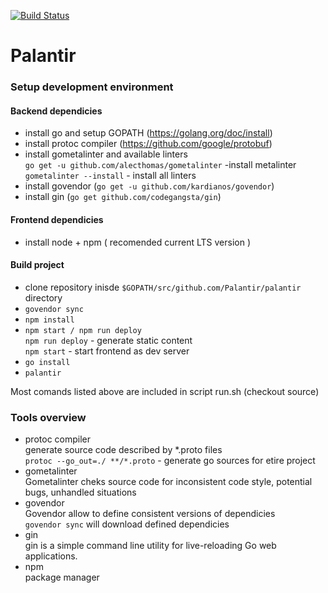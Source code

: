 [![Build Status](https://travis-ci.com/wkozyra95/palantir.svg?token=sCgDnvoX1GsuviUYexgT&branch=develop)](https://travis-ci.com/wkozyra95/palantir)
# Palantir

### Setup development environment
#### Backend dependicies
- install go and setup GOPATH (https://golang.org/doc/install)
- install protoc compiler (https://github.com/google/protobuf)
- install gometalinter and available linters  
    `go get -u github.com/alecthomas/gometalinter` -install metalinter  
    `gometalinter --install`  - install all linters  
- install govendor (`go get -u github.com/kardianos/govendor`)
- install gin (`go get github.com/codegangsta/gin`)  

#### Frontend dependicies  
- install node + npm ( recomended current LTS version )  

#### Build project
- clone repository inisde `$GOPATH/src/github.com/Palantir/palantir` directory
- `govendor sync`
- `npm install`
- `npm start / npm run deploy`  
`npm run deploy` - generate static content  
`npm start` - start frontend as dev server  
- `go install`
- `palantir`  

Most comands listed above are included in script run.sh (checkout source)  


### Tools overview
- protoc compiler  
generate source code described by *.proto files   
 `protoc --go_out=./ **/*.proto` - generate go sources for etire project    
- gometalinter  
Gometalinter cheks source code for inconsistent code style, potential bugs, unhandled situations  
- govendor   
Govendor allow to define consistent versions of dependicies   
`govendor sync` will download defined dependicies  
- gin  
gin is a simple command line utility for live-reloading Go web applications.  
- npm  
package manager  

